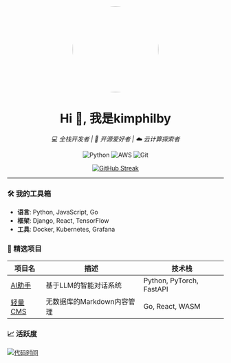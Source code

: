 <div align="center">
  <img src="https://jtliu.us.kg/file/1741005702635_100723659_p0.jpg" width="200" height="200" style="border-radius: 50%;">
  <h1>Hi 👋, 我是kimphilby</h1>
  <p>
    <em>💻 全栈开发者 | 🚀 开源爱好者 | ☁️ 云计算探索者</em>
  </p>

  ![Python](https://img.shields.io/badge/Python-Expert-blue?logo=python)
  ![AWS](https://img.shields.io/badge/AWS-Certified-orange?logo=amazon-aws)
  ![Git](https://img.shields.io/badge/Git-Pro-black?logo=git)

  [![GitHub Streak](https://streak-stats.demolab.com?user=你的ID&theme=dark)](https://git.io/streak-stats)
</div>

---

### 🛠️ 我的工具箱
- **语言**: Python, JavaScript, Go
- **框架**: Django, React, TensorFlow
- **工具**: Docker, Kubernetes, Grafana

### 🌟 精选项目
| 项目名 | 描述 | 技术栈 |
| ------ | ---- | ------ |
| [AI助手](链接) | 基于LLM的智能对话系统 | Python, PyTorch, FastAPI |
| [轻量CMS](链接) | 无数据库的Markdown内容管理 | Go, React, WASM |

### 📈 活跃度
[![代码时间](https://wakatime.com/badge/user/你的ID.svg)](https://wakatime.com/@kimphilby)

